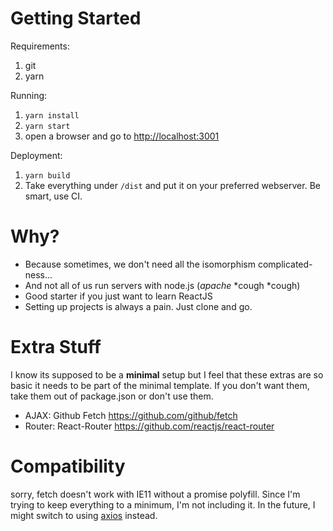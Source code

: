 # Getting Started
Requirements:

1. git
2. yarn

Running:

1. `yarn install`
2. `yarn start`
3. open a browser and go to [http://localhost:3001](localhost:3001)

Deployment:

1. `yarn build`
2. Take everything under `/dist` and put it on your preferred
webserver. Be smart, use CI.

# Why?
- Because sometimes, we don't need all the isomorphism complicated-ness...
- And not all of us run servers with node.js (_apache_ *cough *cough)
- Good starter if you just want to learn ReactJS
- Setting up projects is always a pain. Just clone and go.

# Extra Stuff
I know its supposed to be a __minimal__ setup but I feel that these extras
are so basic it needs to be part of the minimal template. If you don't want
them, take them out of package.json or don't use them.

- AJAX: Github Fetch https://github.com/github/fetch
- Router: React-Router https://github.com/reactjs/react-router

# Compatibility
sorry, fetch doesn't work with IE11 without a promise  polyfill. Since I'm trying
to keep everything to a minimum, I'm not including it. In the future, I might switch
to using [axios](https://www.npmjs.com/package/axios) instead.
